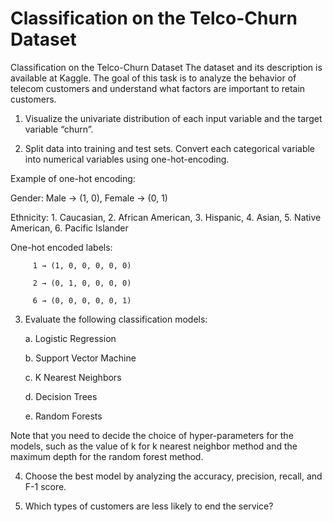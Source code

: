 # Classification on the Telco-Churn Dataset
Classification on the Telco-Churn Dataset The dataset and its description is available at Kaggle. The goal of this task is to analyze the behavior of telecom customers and understand what factors are important to retain customers.


1. Visualize the univariate distribution of each input variable and the target variable “churn”.

2. Split data into training and test sets. Convert each categorical variable into numerical variables using one-hot-encoding. 

Example of one-hot encoding: 

Gender: Male -> (1, 0), Female -> (0, 1) 

Ethnicity: 1. Caucasian, 2. African American, 3. Hispanic, 4. Asian, 5. Native American, 6. Pacific Islander 

One-hot encoded labels: 

         1 → (1, 0, 0, 0, 0, 0)
  
         2 → (0, 1, 0, 0, 0, 0)
   
         6 → (0, 0, 0, 0, 0, 1)
   
3. Evaluate the following classification models: 

   a. Logistic Regression
   
   b. Support Vector Machine 
   
   c. K Nearest Neighbors
   
   d. Decision Trees 
   
   e. Random Forests 

Note that you need to decide the choice of hyper-parameters for the models, such as the value of k for k nearest neighbor method and the maximum depth for the random forest method.

4. Choose the best model by analyzing the accuracy, precision, recall, and F-1 score.

5. Which types of customers are less likely to end the service?
